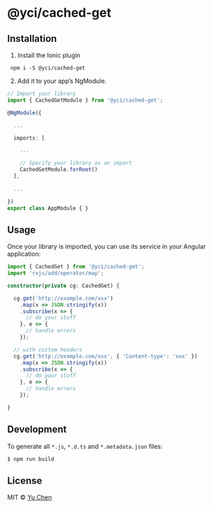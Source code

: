 # @yci/cached-get

## Installation

1. Install the Ionic plugin
```
 npm i -S @yci/cached-get
```

2. Add it to your app’s NgModule.

```typescript
// Import your library
import { CachedGetModule } from '@yci/cached-get';

@NgModule({

  ...

  imports: [

    ...

    // Specify your library as an import
    CachedGetModule.forRoot()
  ],
  
  ...

})
export class AppModule { }
```

## Usage
Once your library is imported, you can use its service in your Angular application:

```ts
import { CachedGet } from '@yci/cached-get';
import 'rxjs/add/operator/map';

constructor(private cg: CachedGet) {

  cg.get('http://example.com/xxx')
    .map(x => JSON.stringify(x))
    .subscribe(x => {
      // do your stuff
    }, e => {
      // handle errors
    });

  // with custom headers
  cg.get('http://example.com/xxx', { 'Content-type': 'xxx' })
    .map(x => JSON.stringify(x))
    .subscribe(x => {
      // do your stuff
    }, e => {
      // handle errors
    });

}
```

## Development

To generate all `*.js`, `*.d.ts` and `*.metadata.json` files:

```bash
$ npm run build
```

## License

MIT © [Yu Chen](mailto:yu.chen@live.ie)
